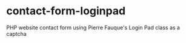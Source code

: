 # contact-form-loginpad
PHP website contact form using Pierre Fauque's Login Pad class as a captcha
